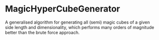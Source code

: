 # MagicHyperCubeGenerator
A generalised algorithm for generating all (semi) magic cubes of a given side length and dimensionality, which performs many orders of magnitude better than the brute force approach.
